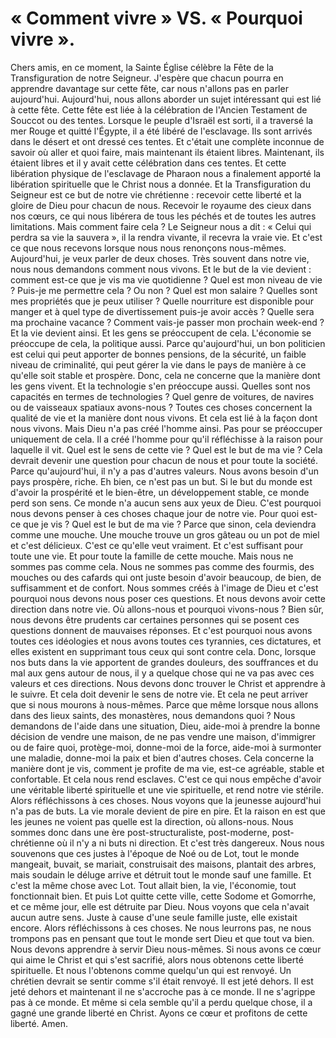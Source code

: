 # « Comment vivre » VS. « Pourquoi vivre ».

Chers amis, en ce moment, la Sainte Église célèbre la Fête de la Transfiguration de notre Seigneur.
J'espère que chacun pourra en apprendre davantage sur cette fête, car nous n'allons pas en parler aujourd'hui.
Aujourd'hui, nous allons aborder un sujet intéressant qui est lié à cette fête.
Cette fête est liée à la célébration de l'Ancien Testament de Souccot ou des tentes.
Lorsque le peuple d'Israël est sorti, il a traversé la mer Rouge et quitté l'Égypte,
il a été libéré de l'esclavage. Ils sont arrivés dans le désert et ont dressé ces tentes.
Et c'était une complète inconnue de savoir où aller et quoi faire, mais maintenant ils étaient libres. Maintenant, ils étaient libres
et il y avait cette célébration dans ces tentes. Et cette libération physique de l'esclavage
de Pharaon nous a finalement apporté la libération spirituelle que le Christ nous a donnée.
Et la Transfiguration du Seigneur est ce but de notre vie chrétienne : recevoir cette liberté
et la gloire de Dieu pour chacun de nous. Recevoir le royaume des cieux dans nos cœurs, ce qui nous libérera
de tous les péchés et de toutes les autres limitations. Mais comment faire cela ? Le Seigneur nous a dit :
« Celui qui perdra sa vie la sauvera », il la rendra vivante, il recevra la vraie vie.
Et c'est ce que nous recevons lorsque nous nous renonçons nous-mêmes. Aujourd'hui, je veux parler
de deux choses. Très souvent dans notre vie, nous nous demandons comment nous vivons. Et le but de la vie
devient : comment est-ce que je vis ma vie quotidienne ? Quel est mon niveau de vie ? Puis-je me permettre cela ? Ou non ?
Quel est mon salaire ? Quelles sont mes propriétés que je peux utiliser ? Quelle nourriture est disponible
pour manger et à quel type de divertissement puis-je avoir accès ? Quelle sera ma prochaine vacance ? Comment vais-je passer
mon prochain week-end ? Et la vie devient ainsi. Et les gens se préoccupent de cela. L'économie
se préoccupe de cela, la politique aussi. Parce qu'aujourd'hui, un bon politicien est celui
qui peut apporter de bonnes pensions, de la sécurité, un faible niveau de criminalité, qui peut gérer la vie dans le pays
de manière à ce qu'elle soit stable et prospère. Donc, cela ne concerne que la manière dont les gens vivent. Et la technologie
s'en préoccupe aussi. Quelles sont nos capacités en termes de technologies ? Quel genre de voitures,
de navires ou de vaisseaux spatiaux avons-nous ? Toutes ces choses concernent la qualité de vie et la manière
dont nous vivons. Et cela est lié à la façon dont nous vivons. Mais Dieu n'a pas créé l'homme ainsi. Pas pour se préoccuper
uniquement de cela. Il a créé l'homme pour qu'il réfléchisse à la raison pour laquelle il vit. Quel est le sens
de cette vie ? Quel est le but de ma vie ? Cela devrait devenir une question pour chacun de nous
et pour toute la société. Parce qu'aujourd'hui, il n'y a pas d'autres valeurs. Nous avons besoin d'un pays prospère,
riche. Eh bien, ce n'est pas un but. Si le but du monde est d'avoir la prospérité et
le bien-être, un développement stable, ce monde perd son sens. Ce monde n'a aucun sens aux yeux
de Dieu. C'est pourquoi nous devons penser à ces choses chaque jour de notre vie. Pour quoi est-ce que je vis ?
Quel est le but de ma vie ? Parce que sinon, cela deviendra comme une mouche. Une mouche trouve un gros gâteau ou
un pot de miel et c'est délicieux. C'est ce qu'elle veut vraiment. Et c'est suffisant pour toute une vie.
Et pour toute la famille de cette mouche. Mais nous ne sommes pas comme cela. Nous ne sommes pas comme des fourmis,
des mouches ou des cafards qui ont juste besoin d'avoir beaucoup, de bien, de suffisamment et de confort. Nous sommes
créés à l'image de Dieu et c'est pourquoi nous devons nous poser ces questions. Et nous devons avoir cette
direction dans notre vie. Où allons-nous et pourquoi vivons-nous ? Bien sûr, nous devons être prudents car
certaines personnes qui se posent ces questions donnent de mauvaises réponses. Et c'est pourquoi nous avons toutes ces
idéologies et nous avons toutes ces tyrannies, ces dictatures, et elles existent en supprimant
tous ceux qui sont contre cela. Donc, lorsque nos buts dans la vie apportent de grandes douleurs, des souffrances et du mal
aux gens autour de nous, il y a quelque chose qui ne va pas avec ces valeurs et ces directions. Nous devons donc
trouver le Christ et apprendre à le suivre. Et cela doit devenir le sens de notre vie.
Et cela ne peut arriver que si nous mourons à nous-mêmes. Parce que même lorsque nous allons dans des lieux saints,
des monastères, nous demandons quoi ? Nous demandons de l'aide dans une situation, Dieu, aide-moi à prendre la bonne
décision de vendre une maison, de ne pas vendre une maison, d'immigrer ou de faire quoi, protège-moi, donne-moi de la force,
aide-moi à surmonter une maladie, donne-moi la paix et bien d'autres choses. Cela concerne la manière dont je vis,
comment je profite de ma vie, est-ce agréable, stable et confortable. Et cela nous rend esclaves.
C'est ce qui nous empêche d'avoir une véritable liberté spirituelle et une vie spirituelle, et rend notre vie
stérile. Alors réfléchissons à ces choses. Nous voyons que la jeunesse aujourd'hui n'a
pas de buts. La vie morale devient de pire en pire. Et la raison en est que les jeunes ne voient pas
quelle est la direction, où allons-nous. Nous sommes donc dans une ère post-structuraliste, post-moderne,
post-chrétienne où il n'y a ni buts ni direction. Et c'est très dangereux.
Nous nous souvenons que ces justes à l'époque de Noé ou de Lot, tout le monde mangeait,
buvait, se mariait, construisait des maisons, plantait des arbres, mais soudain le déluge arrive
et détruit tout le monde sauf une famille. Et c'est la même chose avec Lot. Tout allait bien, la vie,
l'économie, tout fonctionnait bien. Et puis Lot quitte cette ville, cette Sodome et Gomorrhe,
et ce même jour, elle est détruite par Dieu. Nous voyons que cela n'avait aucun autre sens. Juste à cause d'une
seule famille juste, elle existait encore. Alors réfléchissons à ces choses. Ne nous leurrons pas,
ne nous trompons pas en pensant que tout le monde sert Dieu et que tout va bien.
Nous devons apprendre à servir Dieu nous-mêmes. Si nous avons ce cœur qui aime le Christ et
qui s'est sacrifié, alors nous obtenons cette liberté spirituelle. Et nous l'obtenons
comme quelqu'un qui est renvoyé. Un chrétien devrait se sentir comme s'il était renvoyé. Il est jeté dehors. Il est
jeté dehors et maintenant il ne s'accroche pas à ce monde. Il ne s'agrippe pas à ce monde. Et même
si cela semble qu'il a perdu quelque chose, il a gagné une grande liberté en Christ. Ayons
ce cœur et profitons de cette liberté. Amen.

